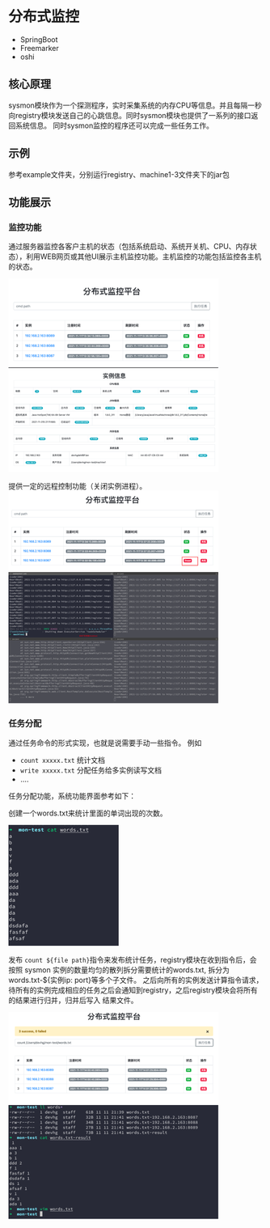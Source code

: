 # 分布式监控

* SpringBoot
* Freemarker
* oshi

## 核心原理

sysmon模块作为一个探测程序，实时采集系统的内存CPU等信息。并且每隔一秒向registry模块发送自己的心跳信息。同时sysmon模块也提供了一系列的接口返回系统信息。 同时sysmon监控的程序还可以完成一些任务工作。

## 示例
参考example文件夹，分别运行registry、machine1-3文件夹下的jar包

## 功能展示

### 监控功能

通过服务器监控各客户主机的状态（包括系统启动、系统开关机、CPU、内存状态），利用WEB网页或其他UI展示主机监控功能。主机监控的功能包括监控各主机的状态。

![](imgs/img-1.png)
![](imgs/img-2.png)

提供一定的远程控制功能（关闭实例进程）。
![](imgs/img-3.png)
![](imgs/img-4.png)

### 任务分配

通过任务命令的形式实现，也就是说需要手动一些指令。 例如

* `count xxxxx.txt` 统计文档
* `write xxxxx.txt` 分配任务给多实例读写文档
* ....

任务分配功能，系统功能界面参考如下：

创建一个words.txt来统计里面的单词出现的次数。

![](imgs/img-5.png)

发布 `count ${file path}`指令来发布统计任务，registry模块在收到指令后，会按照 sysmon 实例的数量均匀的散列拆分需要统计的words.txt, 拆分为words.txt-${实例ip:
port}等多个子文件。 之后向所有的实例发送计算指令请求，待所有的实例完成相应的任务之后会通知到registry，之后registry模块会将所有的结果进行归并，归并后写入 结果文件。

![](imgs/img-7.png)
![](imgs/img-8.png)